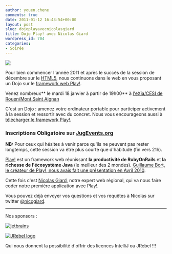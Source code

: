 ```yaml
---
author: youen.chene
comments: true
date: 2011-01-12 16:43:54+00:00
layout: post
slug: dojoplayavecnicolasgiard
title: Dojo Play! avec Nicolas Giard
wordpress_id: 704
categories:
- Soirée
---
```


[![](http://www.normandyjug.org/wp-content/uploads/2011/01/playetnicogiard.png)](http://www.normandyjug.org/wp-content/uploads/2011/01/playetnicogiard.png)

Pour bien commencer l'année 2011 et après le succès de la session de décembre sur le [HTML5](http://www.normandyjug.org/rencontres-passees/14122010-soiree-html5-et-git/), nous continuons dans le web en vous proposant un Dojo sur le [framework web Play!](http://www.playframework.org/).

Venez nombreux** le mardi 18 janvier à partir de 19h00** à [l'eXia/CESI de Rouen/Mont Saint Aignan](http://maps.google.fr/maps?oe=utf-8&rls=com.ubuntu:en-US:official&client=firefox-a&um=1&ie=UTF-8&q=eXia+CESI+Rouen&fb=1&gl=fr&hq=eXia+CESI&hnear=Rouen&cid=0,0,14303900307713815448&ei=VLLMSrNth5OMB4j5_YIH&sa=X&oi=local_result&ct=image&resnum=1)

C'est un Dojo : amenez votre ordinateur portable pour participer activement à la session et ressortir avec du concret. Nous vous encourageons aussi à [télécharger le framework Play!](http://download.playframework.org/releases/play-1.1.zip).


### Inscriptions Obligatoire sur [JugEvents.org](http://jugevents.org/jugevents/event/33725)


**NB:** Pour ceux qui hésites à venir parce qu'ils ne peuvent pas rester longtemps, cette session va être plus courte que d'habitude (fin vers 21h).

<!-- more -->

[Play!](http://www.playframework.org/) est un framework web réunissant **la productivité de RubyOnRails** et **la richesse de l'écosystème Java** (le meilleur des 2 mondes). [Guillaume Bort, le créateur de Play!, nous avais fait une présentation en Avril 2010](http://www.normandyjug.org/rencontres-passees/23032010-le-framework-web-play/).

Cette fois c'est [Nicolas Giard](http://www.noocodecommit.com/blog/nicogiard/), notre expert web régional, qui va nous faire coder notre première application avec Play!.

Vous pouvez déjà envoyer vos questions et vos requêtes à Nicolas sur twitter [@nicogiard](http://twitter.com/nicogiard).



* * *


Nos sponsors :

[![jetbrains](http://www.normandyjug.org/wp-content/uploads/2009/12/jetbrains_banner_120x60.gif)](http://www.jetbrains.com)

[![JRebel logo](http://www.zeroturnaround.com/wp-content/themes/zeroturnaround4.0/gfx/i_jrebel_logo.png)](http://www.zeroturnaround.com)

Qui nous donnent la possibilité d'offrir des licences IntelliJ ou JRebel !!!

